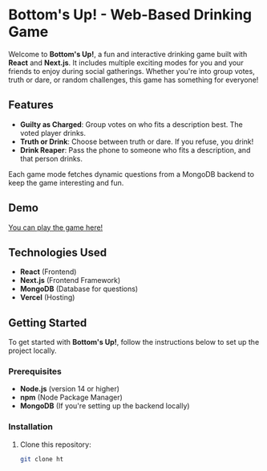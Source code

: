# Bottom's Up! - Web-Based Drinking Game

Welcome to **Bottom's Up!**, a fun and interactive drinking game built with **React** and **Next.js**. It includes multiple exciting modes for you and your friends to enjoy during social gatherings. Whether you're into group votes, truth or dare, or random challenges, this game has something for everyone!

## Features

- **Guilty as Charged**: Group votes on who fits a description best. The voted player drinks.
- **Truth or Drink**: Choose between truth or dare. If you refuse, you drink!
- **Drink Reaper**: Pass the phone to someone who fits a description, and that person drinks.

Each game mode fetches dynamic questions from a MongoDB backend to keep the game interesting and fun.

## Demo

[You can play the game here!](https://bottoms-up-ds.vercel.app/truthordrink)

## Technologies Used

- **React** (Frontend)
- **Next.js** (Frontend Framework)
- **MongoDB** (Database for questions)
- **Vercel** (Hosting)

## Getting Started

To get started with **Bottom's Up!**, follow the instructions below to set up the project locally.

### Prerequisites

- **Node.js** (version 14 or higher)
- **npm** (Node Package Manager)
- **MongoDB** (If you're setting up the backend locally)

### Installation

1. Clone this repository:
   ```bash
   git clone ht
   ```
